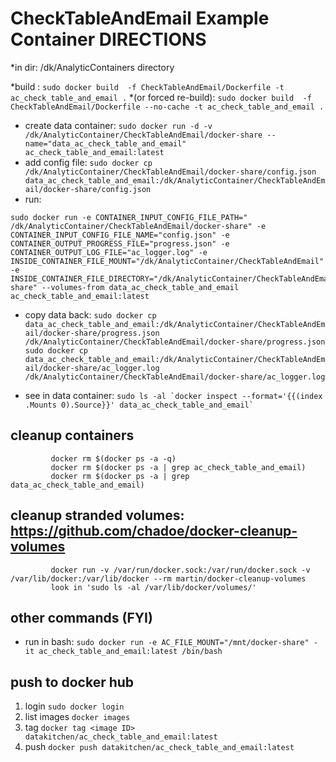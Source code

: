 # CheckTableAndEmail Example Container DIRECTIONS
 
 *in dir:   /dk/AnalyticContainers directory

 *build :                   ``` sudo docker build  -f CheckTableAndEmail/Dockerfile -t ac_check_table_and_email . ```
 *(or forced re-build):     ``` sudo docker build  -f CheckTableAndEmail/Dockerfile --no-cache -t ac_check_table_and_email . ```

 * create data container:    ``` sudo docker run -d -v /dk/AnalyticContainer/CheckTableAndEmail/docker-share --name="data_ac_check_table_and_email" ac_check_table_and_email:latest ```
 * add config file:          ``` sudo docker cp  /dk/AnalyticContainer/CheckTableAndEmail/docker-share/config.json data_ac_check_table_and_email:/dk/AnalyticContainer/CheckTableAndEmail/docker-share/config.json ```
 * run:                      
 ``` 
 sudo docker run -e CONTAINER_INPUT_CONFIG_FILE_PATH=" /dk/AnalyticContainer/CheckTableAndEmail/docker-share" -e CONTAINER_INPUT_CONFIG_FILE_NAME="config.json" -e CONTAINER_OUTPUT_PROGRESS_FILE="progress.json" -e CONTAINER_OUTPUT_LOG_FILE="ac_logger.log" -e INSIDE_CONTAINER_FILE_MOUNT="/dk/AnalyticContainer/CheckTableAndEmail" -e INSIDE_CONTAINER_FILE_DIRECTORY="/dk/AnalyticContainer/CheckTableAndEmail/docker-share" --volumes-from data_ac_check_table_and_email ac_check_table_and_email:latest
 ```
 
 * copy data back:           ``` sudo docker cp data_ac_check_table_and_email:/dk/AnalyticContainer/CheckTableAndEmail/docker-share/progress.json /dk/AnalyticContainer/CheckTableAndEmail/docker-share/progress.json ```
                             ``` sudo docker cp data_ac_check_table_and_email:/dk/AnalyticContainer/CheckTableAndEmail/docker-share/ac_logger.log /dk/AnalyticContainer/CheckTableAndEmail/docker-share/ac_logger.log ```

 * see in data container:    ``` sudo ls -al `docker inspect --format='{{(index .Mounts 0).Source}}' data_ac_check_table_and_email`  ```

## cleanup containers
```
         docker rm $(docker ps -a -q)
         docker rm $(docker ps -a | grep ac_check_table_and_email) 
         docker rm $(docker ps -a | grep data_ac_check_table_and_email)  
```
## cleanup stranded volumes:  https://github.com/chadoe/docker-cleanup-volumes
```
         docker run -v /var/run/docker.sock:/var/run/docker.sock -v /var/lib/docker:/var/lib/docker --rm martin/docker-cleanup-volumes
         look in 'sudo ls -al /var/lib/docker/volumes/'
```
## other commands (FYI)
 * run in bash:     ``` sudo docker run -e AC_FILE_MOUNT="/mnt/docker-share" -it ac_check_table_and_email:latest /bin/bash ```
 
## push to docker hub
 1. login            ``` sudo docker login ```
 2. list images      ``` docker images ```
 3. tag              ``` docker tag <image ID> datakitchen/ac_check_table_and_email:latest ```
 4. push             ``` docker push datakitchen/ac_check_table_and_email:latest ```
 

